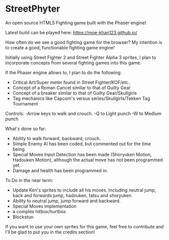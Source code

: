 # StreetPhyter
An open source HTML5 Fighting game built with the Phaser engine!

Latest build can be played here: https://moe-khan123.github.io/

How often do we see a good fighting game for the browser? My intention is to create a good, functionable fighting game engine!

Initially using Street Fighter 2 and Street Fighter Alpha 3 sprites, I plan to incorporate concepts from several fighting games into this game.

If the Phaser engine allows to, I plan to do the following:
- Critical Art/Super meter found in Street Fighter/KOF/etc..
- Concept of a Roman Cancel similar to that of Guilty Gear
- Concept of a breaker similar to that of Guilty Gear/Skullgirls
- Tag mechanics like Capcom's versus series/Skullgirls/Tekken Tag Tournament

Controls: 
-Arrow keys to walk and crouch. 
-Q to Light punch
-W to Medium punch

What's done so far:
- Ability to walk forward, backward, crouch.
- Simple Enemy AI has been coded, but commented out for the time being. 
- Special Moves Input Detection has been made (Shoryuken Motion, Hadouken Motion), although the actual move has not been programmed yet. 
- Damage and health has been programmed in.

To Do in the near term:
- Update Ken's sprites to include all his moves. Including neutral jump, back and forwards jump, hadouken, tatsu and shoryuken.
- Ability to neutral jump, jump forward and backward.
- Special Moves implementation
- a complex hitbox/hurtbox
- Blockstun 


If you want to use your own sprites for this game, feel free to contribute and I'll be glad to put you in the credits section!


